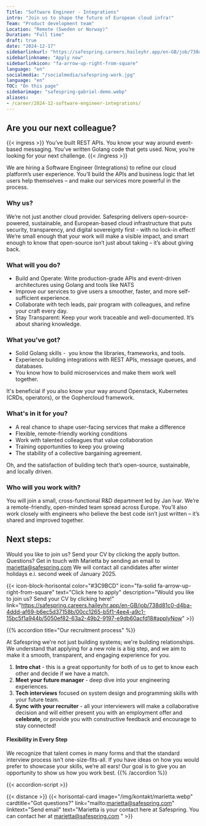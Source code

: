 ```yaml
---
Title: "Software Engineer - Integrations"
intro: "Join us to shape the future of European cloud infra!"
Team: "Product development team"
Location: "Remote (Sweden or Norway)"
Duration: "Full time"
draft: true
date: "2024-12-17"
sidebarlinkurl: "https://safespring.careers.haileyhr.app/en-GB/job/738d81c0-d4ba-4ddd-af69-b6ec5d37158b/00cc1265-b5f1-4ee4-a9c1-15bc5f1a944b/5050ef82-63a2-49b2-9197-e9db60acfd18#applyNow"
sidebarlinkname: "Apply now"
sidebarlinkicon: "fa-arrow-up-right-from-square"
language: "en"
socialmedia: "/socialmedia/safespring-work.jpg"
language: "en"
TOC: "On this page"
sidebarimage: "safespring-gabriel-demo.webp"
aliases:
- /career/2024-12-software-engineer-integrations/
---
```


## Are you our next colleague?

{{< ingress >}}
You’ve built REST APIs. You know your way around event-based messaging. You’ve written Golang code that gets used. Now, you’re looking for your next challenge.
{{< /ingress >}}

We are hiring a Software Engineer (Integrations) to refine our cloud platform’s user experience. You’ll build the APIs and business logic that let users help themselves – and make our services more powerful in the process.

### Why us?

We’re not just another cloud provider. Safespring delivers open-source-powered, sustainable, and European-based cloud infrastructure that puts security, transparency, and digital sovereignty first - with no lock-in effect! We’re small enough that your work will make a visible impact, and smart enough to know that open-source isn’t just about taking – it’s about giving back.

### What will you do?

- Build and Operate: Write production-grade APIs and event-driven architectures using Golang and tools like NATS
- Improve our services to give users a smoother, faster, and more self-sufficient experience.
- Collaborate with tech leads, pair program with colleagues, and refine your craft every day.
- Stay Transparent: Keep your work traceable and well-documented. It’s about sharing knowledge.

### What you've got?

- Solid Golang skills -  you know the libraries, frameworks, and tools.
- Experience building integrations with REST APIs, message queues, and databases.
- You know how to build microservices and make them work well together.

It's beneficial if you also know your way around Openstack, Kubernetes (CRDs, operators), or the Gophercloud framework.

### What's in it for you?

- A real chance to shape user-facing services that make a difference
- Flexible, remote-friendly working conditions
- Work with talented colleagues that value collaboration
- Training opportunities to keep you growing
- The stability of a collective bargaining agreement.

Oh, and the satisfaction of building tech that’s open-source, sustainable, and locally driven.

### Who will you work with?

You will join a small, cross-functional R&D department led by Jan Ivar. We’re a remote-friendly, open-minded team spread across Europe.
You’ll also work closely with engineers who believe the best code isn’t just written – it’s shared and improved together.

## Next steps:

Would you like to join us? Send your CV by clicking the apply button.
Questions? Get in touch with Marietta by sending an email to marietta@safespring.com
We will contact all candidates after winter holidays e.i. second week of January 2025.

{{< icon-block-horisontal color="#3C9BCD" icon="fa-solid fa-arrow-up-right-from-square" text="Click here to apply" description="Would you like to join us? Send your CV by clicking here!" link="https://safespring.careers.haileyhr.app/en-GB/job/738d81c0-d4ba-4ddd-af69-b6ec5d37158b/00cc1265-b5f1-4ee4-a9c1-15bc5f1a944b/5050ef82-63a2-49b2-9197-e9db60acfd18#applyNow" >}}

{{% accordion title="Our recruitment process" %}}

At Safespring we're not just building systems; we're building relationships. We understand that applying for a new role is a big step, and we aim to make it a smooth, transparent, and engaging experience for you.

1. **Intro chat** - this is a great opportunity for both of us to get to know each other and decide if we have a match.
2. **Meet your future manager** - deep dive into your engineering experiences.
3. **Tech interviews** focused on system design and programming skills with your future team.
4. **Sync with your recruiter** - all your interviewers will make a collaborative decision and will either present you with an employment offer and **celebrate**, or provide you with constructive feedback and encourage to stay connected!

#### Flexibility in Every Step

We recognize that talent comes in many forms and that the standard interview process isn’t one-size-fits-all. If you have ideas on how you would prefer to showcase your skills, we’re all ears! Our goal is to give you an opportunity to show us how you work best.
{{% /accordion %}}

{{< accordion-script >}}

{{< distance >}}
{{< horisontal-card image="/img/kontakt/marietta.webp" cardtitle="Got questions?" link="mailto:marietta@safespring.com" linktext="Send email" text="Marietta is your contact here at Safespring. You can contact her at marietta@safespring.com " >}}
